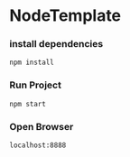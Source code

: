 # NodeTemplate

### install dependencies
`npm install`

### Run Project
`npm start`

### Open Browser
`localhost:8888`
